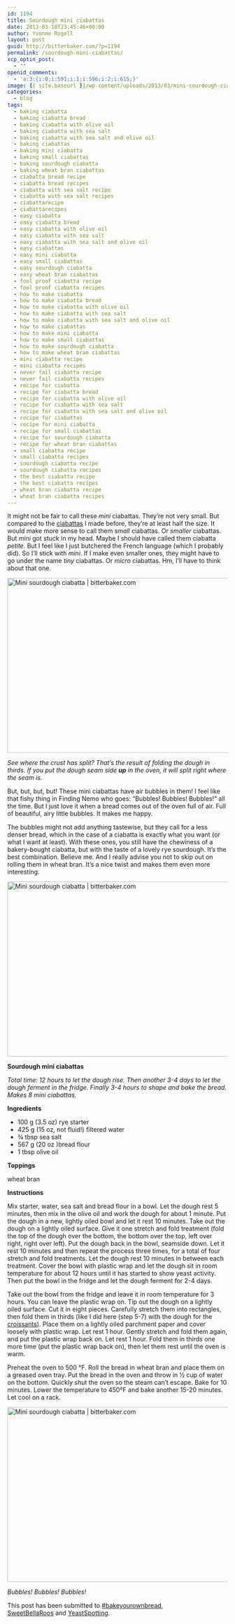 ```yaml
---
id: 1194
title: Sourdough mini ciabattas
date: 2013-03-18T23:45:46+00:00
author: Yvonne Rogell
layout: post
guid: http://bitterbaker.com/?p=1194
permalink: /sourdough-mini-ciabattas/
xcp_optin_post:
  - ""
openid_comments:
  - 'a:3:{i:0;i:591;i:1;i:596;i:2;i:615;}'
image: {{ site.baseurl }}/wp-content/uploads/2013/03/mini-sourdough-ciabatta1-624x414.jpg
categories:
  - blog
tags:
  - baking ciabatta
  - baking ciabatta bread
  - baking ciabatta with olive oil
  - baking ciabatta with sea salt
  - baking ciabatta with sea salt and olive oil
  - baking ciabattas
  - baking mini ciabatta
  - baking small ciabattas
  - baking sourdough ciabatta
  - baking wheat bran ciabattas
  - ciabatta bread recipe
  - ciabatta bread recipes
  - ciabatta with sea salt recipe
  - ciabatta with sea salt recipes
  - ciabattarecipe
  - ciabattarecipes
  - easy ciabatta
  - easy ciabatta bread
  - easy ciabatta with olive oil
  - easy ciabatta with sea salt
  - easy ciabatta with sea salt and olive oil
  - easy ciabattas
  - easy mini ciabatta
  - easy small ciabattas
  - easy sourdough ciabatta
  - easy wheat bran ciabattas
  - fool proof ciabatta recipe
  - fool proof ciabatta recipes
  - how to make ciabatta
  - how to make ciabatta bread
  - how to make ciabatta with olive oil
  - how to make ciabatta with sea salt
  - how to make ciabatta with sea salt and olive oil
  - how to make ciabattas
  - how to make mini ciabatta
  - how to make small ciabattas
  - how to make sourdough ciabatta
  - how to make wheat bran ciabattas
  - mini ciabatta recipe
  - mini ciabatta recipes
  - never fail ciabatta recipe
  - never fail ciabatta recipes
  - recipe for ciabatta
  - recipe for ciabatta bread
  - recipe for ciabatta with olive oil
  - recipe for ciabatta with sea salt
  - recipe for ciabatta with sea salt and olive oil
  - recipe for ciabattas
  - recipe for mini ciabatta
  - recipe for small ciabattas
  - recipe for sourdough ciabatta
  - recipe for wheat bran ciabattas
  - small ciabatta recipe
  - small ciabatta recipes
  - sourdough ciabatta recipe
  - sourdough ciabatta recipes
  - the best ciabatta recipe
  - the best ciabatta recipes
  - wheat bran ciabatta recipe
  - wheat bran ciabatta recipes
---
```

It might not be fair to call these _mini_ ciabattas. They’re not very small. But compared to the <a title="Ciabatta with sea salt" href="/ciabatta-with-sea-salt/" target="_blank">ciabattas</a> I made before, they’re at least half the size. It would make more sense to call them _small_ ciabattas. Or _smaller_ ciabattas. But _mini_ got stuck in my head. Maybe I should have called them ciabatta _petite_. But I feel like I just butchered the French language (which I probably did). So I’ll stick with _mini_. If I make even smaller ones, they might have to go under the name _tiny_ ciabattas. Or _micro_ ciabattas. Hm, I&#8217;ll have to think about that one.

<img class="pinthis" title="Mini sourdough ciabatta | bitterbaker.com" alt="Mini sourdough ciabatta | bitterbaker.com" src="http://bitterbaker.com/images/mini-sourdough-ciabatta1.jpg" width="600" height="399" />
  
_See where the crust has split? That&#8217;s the result of folding the dough in thirds. If you put the dough seam side **up** in the oven, it will split right where the seam is._

But, but, but, but! These mini ciabattas have air bubbles in them! I feel like that fishy thing in Finding Nemo who goes: “Bubbles! Bubbles! Bubbles!“ all the time. But I just love it when a bread comes out of the oven full of air. Full of beautiful, airy little bubbles. It makes me happy.

The bubbles might not add anything tastewise, but they call for a less denser bread, which in the case of a ciabatta is exactly what you want (or what I want at least). With these ones, you still have the chewiness of a bakery-bought ciabatta, but with the taste of a lovely rye sourdough. It’s the best combination. Believe me. And I really advise you not to skip out on rolling them in wheat bran. It’s a nice twist and makes them even more interesting.

<img class="pinthis" title="Mini sourdough ciabatta | bitterbaker.com" alt="Mini sourdough ciabatta | bitterbaker.com" src="http://bitterbaker.com/images/mini-sourdough-ciabatta2.jpg" width="600" height="399" />
  

  
**Sourdough mini ciabattas**

_Total time: 12 hours to let the dough rise. Then another 3-4 days to let the dough ferment in the fridge. Finally 3-4 hours to shape and bake the bread. Makes 8 mini ciabattas._

**Ingredients**

  * 100 g (3.5 oz) rye starter
  * 425 g (15 oz, not fluid!) filtered water
  * ¾ tbsp sea salt
  * 567 g (20 oz )bread flour
  * 1 tbsp olive oil

**Toppings**
  
wheat bran

**Instructions**
  
Mix starter, water, sea salt and bread flour in a bowl. Let the dough rest 5 minutes, then mix in the olive oil and work the dough for about 1 minute. Put the dough in a new, lightly oiled bowl and let it rest 10 minutes. Take out the dough on a lightly oiled surface. Give it one stretch and fold treatment (fold the top of the dough over the bottom, the bottom over the top, left over right, right over left). Put the dough back in the bowl, seamside down. Let it rest 10 minutes and then repeat the process three times, for a total of four stretch and fold treatments. Let the dough rest 10 minutes in between each treatment. Cover the bowl with plastic wrap and let the dough sit in room temperature for about 12 hours until it has started to show yeast activity. Then put the bowl in the fridge and let the dough ferment for 2-4 days.

Take out the bowl from the fridge and leave it in room temperature for 3 hours. You can leave the plastic wrap on. Tip out the dough on a lightly oiled surface. Cut it in eight pieces. Carefully stretch them into rectangles, then fold them in thirds (like I did here (step 5-7) with the dough for the <a title="How to make croissants" href="/how-to-make-croissants/" target="_blank">croissants</a>). Place them on a lightly oiled parchment paper and cover loosely with plastic wrap. Let rest 1 hour. Gently stretch and fold them again, and put the plastic wrap back on. Let rest 1 hour. Fold them in thirds one more time (put the plastic wrap back on), then let them rest until the oven is warm.

Preheat the oven to 500 °F. Roll the bread in wheat bran and place them on a greased oven tray. Put the bread in the oven and throw in ½ cup of water on the bottom. Quickly shut the oven so the steam can’t escape. Bake for 10 minutes. Lower the temperature to 450°F and bake another 15-20 minutes. Let cool on a rack.

<img class="pinthis" title="Mini sourdough ciabatta | bitterbaker.com" alt="Mini sourdough ciabatta | bitterbaker.com" src="http://bitterbaker.com/images/mini-sourdough-ciabatta3.jpg" width="600" height="399" />
  
_Bubbles! Bubbles! Bubbles!_

This post has been submitted to <a title="Bake your own bread" href="http://www.roxanashomebaking.com/bake-your-own-bread/" target="_blank">#bakeyourownbread</a>, <a title="Sweet Bella Roos" href="http://www.sweetbellaroos.com/" target="_blank">SweetBellaRoos</a> and <a title="Yeast Spotting" href="http://www.wildyeastblog.com/category/yeastspotting/" target="_blank">YeastSpotting</a>.